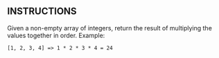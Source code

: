 ## INSTRUCTIONS

Given a non-empty array of integers, return the result of multiplying the values together in order. Example:
```
[1, 2, 3, 4] => 1 * 2 * 3 * 4 = 24
```

